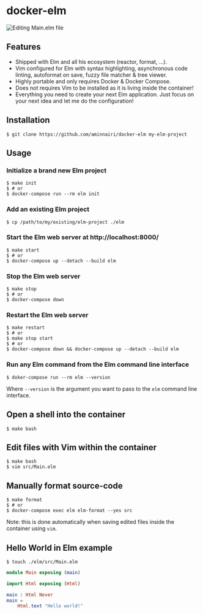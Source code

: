 # docker-elm

![Editing Main.elm file](https://i.ibb.co/J7CXtnk/docker-elm-screen.png)


## Features

- Shipped with Elm and all his ecosystem (reactor, format, ...).
- Vim configured for Elm with syntax highlighting, asynchronous code linting, autoformat on save, fuzzy file matcher & tree viewer.
- Highly portable and only requires Docker & Docker Compose.
- Does not requires Vim to be installed as it is living inside the container!
- Everything you need to create your next Elm application. Just focus on your next idea and let me do the configuration!

## Installation

```console
$ git clone https://github.com/aminnairi/docker-elm my-elm-project
```

## Usage

### Initialize a brand new Elm project

```console
$ make init
$ # or
$ docker-compose run --rm elm init
```

### Add an existing Elm project

```console
$ cp /path/to/my/existing/elm-project ./elm
```

### Start the Elm web server at http://localhost:8000/

```console
$ make start
$ # or
$ docker-compose up --detach --build elm
```

### Stop the Elm web server

```console
$ make stop
$ # or
$ docker-compose down
```

### Restart the Elm web server

```console
$ make restart
$ # or
$ make stop start
$ # or
$ docker-compose down && docker-compose up --detach --build elm
```

### Run any Elm command from the Elm command line interface

```console
$ doker-compose run --rm elm --version
```

Where `--version` is the argument you want to pass to the `elm` command line interface.

## Open a shell into the container

```console
$ make bash
```

## Edit files with Vim within the container

```console
$ make bash
$ vim src/Main.elm
```

## Manually format source-code

```console
$ make format
$ # or
$ docker-compose exec elm elm-format --yes src
```

Note: this is done automatically when saving edited files inside the container using `vim`.

## Hello World in Elm example

```console
$ touch ./elm/src/Main.elm
```

```elm
module Main exposing (main)

import Html exposing (Html)

main : Html Never
main =
    Html.text "Hello world!"
```
